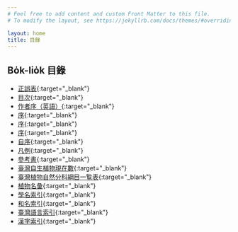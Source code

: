 ```yaml
---
# Feel free to add content and custom Front Matter to this file.
# To modify the layout, see https://jekyllrb.com/docs/themes/#overriding-theme-defaults

layout: home
title: 目錄
---
```


## Bo̍k-lio̍k 目錄
- [正誤表](./chheh/?page=3){:target="_blank"}
- [目次](./chheh/?page=6){:target="_blank"}
- [作者序（英語）](./chheh/?page=8){:target="_blank"}
- [序](./chheh/?page=11){:target="_blank"}
- [序](./chheh/?page=12){:target="_blank"}
- [序](./chheh/?page=14){:target="_blank"}
- [自序](./chheh/?page=15){:target="_blank"}
- [凡例](./chheh/?page=18){:target="_blank"}
- [參考書](./chheh/?page=24){:target="_blank"}
- [臺灣自生植物現在數](./chheh/?page=33){:target="_blank"}
- [臺灣植物自然分科綱目一覧表](./chheh/?page=34){:target="_blank"}
- [植物名彙](./chheh/?page=42){:target="_blank"}
- [學名索引](./chheh/?page=462){:target="_blank"}
- [和名索引](./chheh/?page=483){:target="_blank"}
- [臺灣語言索引](./chheh/?page=550){:target="_blank"}
- [漢字索引](./chheh/?page=580){:target="_blank"}
